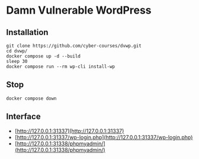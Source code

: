 # Damn Vulnerable WordPress

## Installation

```
git clone https://github.com/cyber-courses/dvwp.git
cd dvwp/
docker compose up -d --build
sleep 30
docker compose run --rm wp-cli install-wp
```

## Stop
```
docker compose down
```

## Interface

* [http://127.0.0.1:31337](http://127.0.0.1:31337)
* [http://127.0.0.1:31337/wp-login.php](http://127.0.0.1:31337/wp-login.php)
* [http://127.0.0.1:31338/phpmyadmin/](http://127.0.0.1:31338/phpmyadmin/)

